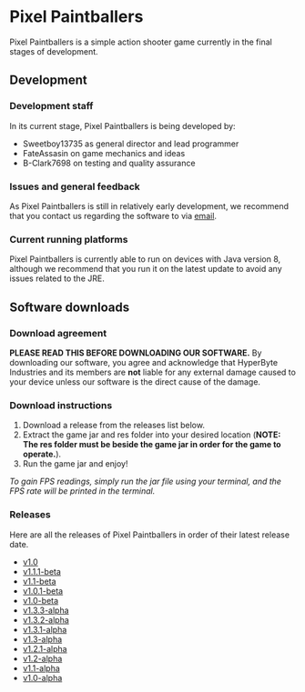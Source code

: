 # Pixel Paintballers
Pixel Paintballers is a simple action shooter game currently in the final stages of development.

## Development
### Development staff
In its current stage, Pixel Paintballers is being developed by:
- Sweetboy13735 as general director and lead programmer
- FateAssasin on game mechanics and ideas
- B-Clark7698 on testing and quality assurance

### Issues and general feedback
As Pixel Paintballers is still in relatively early development, we recommend that you contact us regarding the software to via [email](mailto:ramonegraham@gmail.com).

### Current running platforms
Pixel Paintballers is currently able to run on devices with Java version 8, although we recommend that you run it on the latest update to avoid any issues related to the JRE.

## Software downloads
### Download agreement
**PLEASE READ THIS BEFORE DOWNLOADING OUR SOFTWARE.** By downloading our software, you agree and acknowledge that HyperByte Industries and its members are **not** liable for any external damage caused to your device unless our software is the direct cause of the damage.

### Download instructions
1. Download a release from the releases list below.
2. Extract the game jar and res folder into your desired location (**NOTE: The res folder must be beside the game jar in order for the game to operate.**).
3. Run the game jar and enjoy!

*To gain FPS readings, simply run the jar file using your terminal, and the FPS rate will be printed in the terminal.*

### Releases
Here are all the releases of Pixel Paintballers in order of their latest release date.
- [v1.0](https://github.com/HyperByteIndustries/Pixel-Paintballers/raw/master/Pixel_Paintballers_v1.0.zip)
- [v1.1.1-beta](https://github.com/HyperByteIndustries/Pixel-Paintballers/raw/Beta-releases/Pixel_Paintballers_v1.1.1-beta.zip)
- [v1.1-beta](https://github.com/HyperByteIndustries/Pixel-Paintballers/raw/Beta-releases/Pixel_Paintballers_v1.1-beta.zip)
- [v1.0.1-beta](https://github.com/HyperByteIndustries/Pixel-Paintballers/raw/Beta-releases/Pixel_Paintballers_v1.0.1-beta.zip)
- [v1.0-beta](https://github.com/HyperByteIndustries/Pixel-Paintballers/raw/Beta-releases/Pixel_Paintballers_v1.0-beta.zip)
- [v1.3.3-alpha](https://github.com/HyperByteIndustries/Pixel-Paintballers/raw/Alpha-releases/Pixel_Paintballers_v1.3.3-alpha.zip)
- [v1.3.2-alpha](https://github.com/HyperByteIndustries/Pixel-Paintballers/raw/Alpha-releases/Pixel_Paintballers_v1.3.2-alpha.zip)
- [v1.3.1-alpha](https://github.com/HyperByteIndustries/Pixel-Paintballers/raw/Alpha-releases/Pixel_Paintballers_v1.3.1-alpha.zip)
- [v1.3-alpha](https://github.com/HyperByteIndustries/Pixel-Paintballers/raw/Alpha-releases/Pixel_Paintballers_v1.3-alpha.zip)
- [v1.2.1-alpha](https://github.com/HyperByteIndustries/Pixel-Paintballers/raw/Alpha-releases/Pixel_Paintballers_v1.2.1-alpha.zip)
- [v1.2-alpha](https://github.com/HyperByteIndustries/Pixel-Paintballers/raw/Alpha-releases/Pixel_Paintballers_v1.2-alpha.zip)
- [v1.1-alpha](https://github.com/HyperByteIndustries/Pixel-Paintballers/raw/Alpha-releases/Pixel_Paintballers.zip)
- [v1.0-alpha](https://github.com/HyperByteIndustries/Pixel-Paintballers/raw/f290317c3b098f0f54f109834f985460c378c056/Pixel_Paintballers.zip)
